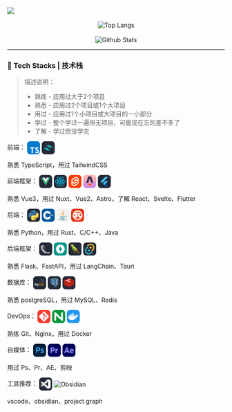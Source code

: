 <picture>
  <source
    srcset="https://readme-typing-svg.demolab.com?font=Cairo+Play&size=50&duration=3000&pause=3000&color=E4BF7A&background=FFFFFF00&center=true&vCenter=true&width=900&height=100&lines=-+Hi%2C+Im+YangZhiHang+-;-+Computer+Science+Student+-;-+Focued+on+Interest+Learning+-"
    media="(prefers-color-scheme: dark)"
  />
  <source
    srcset="https://readme-typing-svg.demolab.com?font=Cairo+Play&size=50&duration=3000&pause=3000&color=838FF7&background=FFFFFF00&center=true&vCenter=true&width=900&height=100&lines=-+Hi%2C+Im+YangZhiHang+-;-+Computer+Science+Student+-;-+Focued+on+Interest+Learning+-"
    media="(prefers-color-scheme: light), (prefers-color-scheme: no-preference)"
  />
  <img src="https://readme-typing-svg.demolab.com?font=Cairo+Play&size=50&duration=3000&pause=3000&color=E4BF7A&background=FFFFFF00&center=true&vCenter=true&width=900&height=100&lines=-+Hi%2C+Im+YangZhiHang+-;-+Computer+Science+Student+-;-+Focued+on+Interest+Learning+-"/>
  <!-- Typing SVG from: https://github.com/DenverCoder1/readme-typing-svg -->
</picture>

<p align=center>
  <picture>
    <source
      srcset="https://github-readme-stats-v2-zamyangs-projects.vercel.app/api/top-langs/?username=Yang-ZhiHang&layout=compact&theme=onedark"
      media="(prefers-color-scheme: dark)"
    />
    <source
      srcset="https://github-readme-stats-v2-zamyangs-projects.vercel.app/api/top-langs/?username=Yang-ZhiHang&layout=compact&theme=tokyonight&bg_color=00000000"
      media="(prefers-color-scheme: light), (prefers-color-scheme: no-preference)"
    />
    <img src="https://github-readme-stats-v2-zamyangs-projects.vercel.app/api/top-langs/?username=Yang-ZhiHang&layout=compact&theme=onedark" alt="Top Langs" />
  </picture>
    <br><br>
  <picture>
    <source
      srcset="https://github-readme-stats-v2-zamyangs-projects.vercel.app/api?username=Yang-ZhiHang&show_icons=true&theme=onedark"
      media="(prefers-color-scheme: dark)"
    />
    <source
      srcset="https://github-readme-stats-v2-zamyangs-projects.vercel.app/api?username=Yang-ZhiHang&show_icons=true&theme=tokyonight&bg_color=00000000"
      media="(prefers-color-scheme: light), (prefers-color-scheme: no-preference)"
    />
    <img src="https://github-readme-stats-v2-zamyangs-projects.vercel.app/api/top-langs/?username=Yang-ZhiHang&layout=compact&theme=onedark" alt="Github Stats" />
  </picture>
  <!-- Langs Card from: https://github.com/anuraghazra/github-readme-stats -->
</p>

------

### 🎯 Tech Stacks | 技术栈

> 描述说明：
> 
> - 熟练 - 应用过大于2个项目
> - 熟悉 - 应用过2个项目或1个大项目
> - 用过 - 应用过1个小项目或大项目的一小部分
> - 学过 - 整个学过一遍但无项目，可能现在忘的差不多了
> - 了解 - 学过但没学完

前端：
<img align="middle" style="vertical-align: middle;" src="https://raw.githubusercontent.com/tandpfun/skill-icons/main/icons/TypeScript.svg" width="30" title="TypeScript"/>
<img align="middle" style="vertical-align: middle;" src="https://raw.githubusercontent.com/tandpfun/skill-icons/main/icons/TailwindCSS-Dark.svg" width="30" title="TailwindCSS"/>

熟悉 TypeScript，用过 TailwindCSS

前端框架：
<img align="middle" style="vertical-align: middle;" src="https://raw.githubusercontent.com/tandpfun/skill-icons/main/icons/VueJS-Dark.svg" width="30" title="Vue"/>
<img align="middle" style="vertical-align: middle;" src="https://raw.githubusercontent.com/tandpfun/skill-icons/main/icons/React-Dark.svg" width="30" title="React"/>
<img align="middle" style="vertical-align: middle;" src="https://raw.githubusercontent.com/tandpfun/skill-icons/main/icons/Svelte.svg" width="30" title="Svelte"/>
<img align="middle" style="vertical-align: middle;" src="https://raw.githubusercontent.com/tandpfun/skill-icons/main/icons/Astro.svg" width="30" title="Astro"/>
<img align="middle" style="vertical-align: middle;" src="https://raw.githubusercontent.com/tandpfun/skill-icons/main/icons/Flutter-Dark.svg" width="30" title="Flutter"/>


熟悉 Vue3，用过 Nuxt、Vue2、Astro，了解 React、Svelte、Flutter

后端：
<img align="middle" style="vertical-align: middle;" src="https://raw.githubusercontent.com/tandpfun/skill-icons/main/icons/Python-Dark.svg" width="30" title="Python"/>
<img align="middle" style="vertical-align: middle;" src="https://raw.githubusercontent.com/tandpfun/skill-icons/main/icons/CPP.svg" width="30" title="C++"/>
<img align="middle" style="vertical-align: middle;" src="https://raw.githubusercontent.com/tandpfun/skill-icons/main/icons/Java-Light.svg" width="30" title="Java"/>
<img align="middle" style="vertical-align: middle;" src="https://raw.githubusercontent.com/tandpfun/skill-icons/main/icons/Rust.svg" width="30" title="Rust"/>

熟悉 Python，用过 Rust、C/C++、Java

后端框架：
<img align="middle" style="vertical-align: middle;" src="https://raw.githubusercontent.com/tandpfun/skill-icons/main/icons/Flask-Dark.svg" width="30" title="Flask"/>
<img align="middle" style="vertical-align: middle;" src="https://raw.githubusercontent.com/tandpfun/skill-icons/main/icons/FastAPI.svg" width="30" title="FastAPI"/>
<img align="middle" style="vertical-align: middle;" src="https://raw.githubusercontent.com/Yang-ZhiHang/Yang-ZhiHang/main/assets/langchain.png" width="30" title="LangChain"/>
<img align="middle" style="vertical-align: middle;" src="https://raw.githubusercontent.com/tandpfun/skill-icons/main/icons/Tauri-Dark.svg" width="30" title="Tauri"/>


熟悉 Flask、FastAPI，用过 LangChain、Tauri

数据库：
<img align="middle" style="vertical-align: middle;" src="https://raw.githubusercontent.com/tandpfun/skill-icons/main/icons/MySQL-Dark.svg" width="30" title="MySQL"/>
<img align="middle" style="vertical-align: middle;" src="https://raw.githubusercontent.com/tandpfun/skill-icons/main/icons/PostgreSQL-Dark.svg" width="30" title="PostgreSQL"/>
<img align="middle" style="vertical-align: middle;" src="https://raw.githubusercontent.com/tandpfun/skill-icons/main/icons/Redis-Dark.svg" width="30" title="Redis"/>

熟悉 postgreSQL，用过 MySQL、Redis

DevOps：
<img align="middle" style="vertical-align: middle;" src="https://raw.githubusercontent.com/tandpfun/skill-icons/main/icons/Git.svg" width="30" title="Git"/>
<img align="middle" style="vertical-align: middle;" src="https://raw.githubusercontent.com/tandpfun/skill-icons/main/icons/Nginx.svg" width="30" title="Nginx"/>
<img align="middle" style="vertical-align: middle;" src="https://raw.githubusercontent.com/tandpfun/skill-icons/main/icons/Docker.svg" width="30" title="Docker"/>

熟练 Git、Nginx，用过 Docker

自媒体：
<img align="middle" style="vertical-align: middle;" src="https://raw.githubusercontent.com/tandpfun/skill-icons/main/icons/Photoshop.svg" width="30" title="PS"/>
<img align="middle" style="vertical-align: middle;" src="https://raw.githubusercontent.com/tandpfun/skill-icons/main/icons/Premiere.svg" width="30" title="Pr"/>
<img align="middle" style="vertical-align: middle;" src="https://raw.githubusercontent.com/tandpfun/skill-icons/main/icons/AfterEffects.svg" width="30" title="AE"/>

用过 Ps、Pr、AE、剪映

工具推荐：
<img align="middle" style="vertical-align: middle;" src="https://raw.githubusercontent.com/tandpfun/skill-icons/main/icons/VSCode-Dark.svg" width="30" title="VSCode"/>
<img align="middle" style="vertical-align: middle;" src="https://raw.githubusercontent.com/tandpfun/skill-icons/main/icons/Obsidian-Dark.svg" width="30" title="Obsidian"/>

vscode、obsidian、project graph